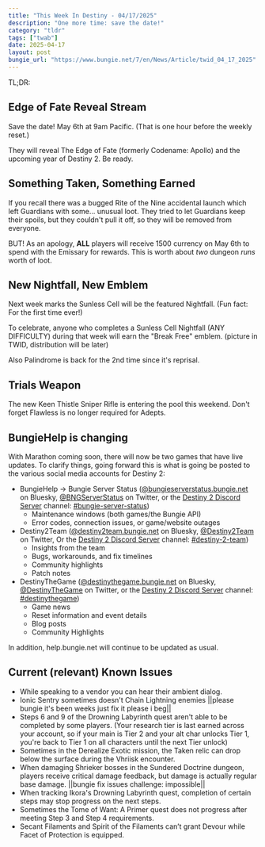 ```yaml
---
title: "This Week In Destiny - 04/17/2025"
description: "One more time: save the date!"
category: "tldr"
tags: ["twab"]
date: 2025-04-17
layout: post
bungie_url: "https://www.bungie.net/7/en/News/Article/twid_04_17_2025"
---
```


TL;DR:

## Edge of Fate Reveal Stream

Save the date! May 6th at 9am Pacific. (That is one hour before the weekly reset.)

They will reveal The Edge of Fate (formerly Codename: Apollo) and the upcoming year of Destiny 2.
Be ready.

## Something Taken, Something Earned

If you recall there was a bugged Rite of the Nine accidental launch which left Guardians with some... unusual loot. They tried to let Guardians keep their spoils, but they couldn't pull it off, so they will be removed from everyone.

BUT! As an apology, **ALL** players will receive 1500 currency on May 6th to spend with the Emissary for rewards. This is worth about _two_ dungeon _runs_ worth of loot.

## New Nightfall, New Emblem

Next week marks the Sunless Cell will be the featured Nightfall. (Fun fact: For the first time ever!)

To celebrate, anyone who completes a Sunless Cell Nightfall (ANY DIFFICULTY) during that week will earn the "Break Free" emblem. (picture in TWID, distribution will be later)

Also Palindrome is back for the 2nd time since it's reprisal.

## Trials Weapon

The new Keen Thistle Sniper Rifle is entering the pool this weekend. Don't forget Flawless is no longer required for Adepts.

## BungieHelp is changing

With Marathon coming soon, there will now be two games that have live updates. To clarify things, going forward this is what is going be posted to the various social media accounts for Destiny 2:

- BungieHelp -> Bungie Server Status ([@bungieserverstatus.bungie.net](https://bsky.app/profile/bungieserverstatus.bungie.net) on Bluesky, [@BNGServerStatus](https://x.com/BNGServerStatus) on Twitter, or the [Destiny 2 Discord Server](https://discord.gg/destinygame) channel: [#bungie-server-status](https://discord.com/channels/595735685239930989/596132334290468864))
	- Maintenance windows (both games/the Bungie API)
	- Error codes, connection issues, or game/website outages
- Destiny2Team ([@destiny2team.bungie.net](https://bsky.app/profile/destiny2team.bungie.net) on Bluesky, [@Destiny2Team](https://x.com/Destiny2Team) on Twitter, Or the [Destiny 2 Discord Server](https://discord.gg/destinygame) channel: [#destiny-2-team](https://discord.com/channels/595735685239930989/1255586916477308928))
	- Insights from the team
	- Bugs, workarounds, and fix timelines
	- Community highlights
	- Patch notes
- DestinyTheGame ([@destinythegame.bungie.net](https://bsky.app/profile/destinythegame.bungie.net) on Bluesky, [@DestinyTheGame](https://x.com/DestinyTheGame) on Twitter, or the [Destiny 2 Discord Server](https://discord.gg/destinygame) channel: [#destinythegame](https://discord.com/channels/595735685239930989/620755731699859466))
	- Game news
	- Reset information and event details
	- Blog posts
	- Community Highlights

In addition, help.bungie.net will continue to be updated as usual.

## Current (relevant) Known Issues

- While speaking to a vendor you can hear their ambient dialog.
- Ionic Sentry sometimes doesn't Chain Lightning enemies ||please bungie it's been weeks just fix it please i beg||
- Steps 6 and 9 of the Drowning Labyrinth quest aren't able to be completed by some players. (Your research tier is last earned across your account, so if your main is Tier 2 and your alt char unlocks Tier 1, you're back to Tier 1 on all characters until the next Tier unlock)
- Sometimes in the Derealize Exotic mission, the Taken relic can drop below the surface during the Vhriisk encounter.
- When damaging Shrieker bosses in the Sundered Doctrine dungeon, players receive critical damage feedback, but damage is actually regular base damage. ||bungie fix issues challenge: impossible||
- When tracking Ikora's Drowning Labyrinth quest, completion of certain steps may stop progress on the next steps.
- Sometimes the Tome of Want: A Primer quest does not progress after meeting Step 3 and Step 4 requirements.
- Secant Filaments and Spirit of the Filaments can’t grant Devour while Facet of Protection is equipped.